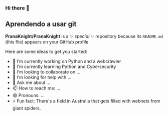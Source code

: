 ### Hi there 👋
## Aprendendo a usar git

**PranaKnight/PranaKnight** is a ✨ _special_ ✨ repository because its `README.md` (this file) appears on your GitHub profile.

Here are some ideas to get you started:

- 🔭 I’m currently working on Python and a webcrawler
- 🌱 I’m currently learning Python and Cybersecurity
- 👯 I’m looking to collaborate on ...
- 🤔 I’m looking for help with ...
- 💬 Ask me about ...
- 📫 How to reach me: ...
- 😄 Pronouns: ...
- ⚡ Fun fact: There's a field in Australia that gets filled with webnets from giant spiders.

